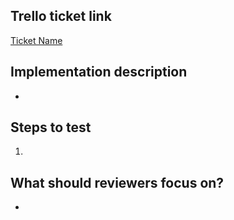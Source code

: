 ## Trello ticket link
<!-- Please replace with your ticket's URL -->
[Ticket Name](https://trello.com/b/RCwqUZD8/msci-342-scrum-board)


<!-- Give a quick summary of the implementation details, provide design justifications if necessary -->
## Implementation description
* 


<!-- What should the reviewer do to verify your changes? Describe expected results and include screenshots when appropriate -->
## Steps to test
1.


<!-- Draw attention to the substantial parts of your PR or anything you'd like a second opinion on -->
## What should reviewers focus on?
* 